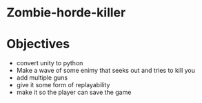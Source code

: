 # Zombie-horde-killer

# Objectives

* convert unity to python
* Make a wave of some enimy that seeks out and tries to kill you
* add multiple guns
* give it some form of replayability
* make it so the player can save the game

